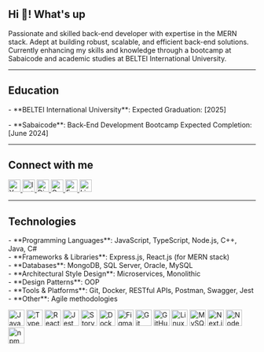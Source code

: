 <h2 align="left">Hi 👋! What's up</h2>

<p align="left">
Passionate and skilled back-end developer with expertise in the MERN stack. Adept at building robust, scalable, and efficient back-end solutions. Currently enhancing my skills and knowledge through a bootcamp at Sabaicode and academic studies at BELTEI International University.
</p>

---

<h2 align="left">Education</h2>

<p align="left">
  - **BELTEI International University**: Expected Graduation: [2025]
</p>
<p align="left">
  - **Sabaicode**: Back-End Development Bootcamp Expected Completion: [June 2024]
</p>

---

<h2 align="left">Connect with me</h2>
<div align="left">
  <a href="https://www.youtube.com/@thornhourn7595/videos">
    <img src="https://img.shields.io/static/v1?message=YouTube&logo=youtube&label=&color=FF0000&logoColor=white&style=for-the-badge" height="25" alt="YouTube" />
  </a>
  <a href="#">
    <img src="https://img.shields.io/static/v1?message=Instagram&logo=instagram&label=&color=E4405F&logoColor=white&style=for-the-badge" height="25" alt="Instagram" />
  </a>
  <a href="#">
    <img src="https://img.shields.io/static/v1?message=Discord&logo=discord&label=&color=7289DA&logoColor=white&style=for-the-badge" height="25" alt="Discord" />
  </a>
  <a href="#">
    <img src="https://img.shields.io/static/v1?message=Gmail&logo=gmail&label=&color=D14836&logoColor=white&style=for-the-badge" height="25" alt="Gmail" />
  </a>
  <a href="#">
    <img src="https://img.shields.io/static/v1?message=Facebook&logo=facebook&label=&color=1877F2&logoColor=white&style=for-the-badge" height="25" alt="Facebook" />
  </a>
  <a href="#">
    <img src="https://img.shields.io/static/v1?message=LinkedIn&logo=linkedin&label=&color=0077B5&logoColor=white&style=for-the-badge" height="25" alt="LinkedIn" />
  </a>
</div>

---

<h2 align="left">Technologies</h2>
<p align="left">
  - **Programming Languages**: JavaScript, TypeScript, Node.js, C++, Java, C# <br />
  - **Frameworks & Libraries**: Express.js, React.js (for MERN stack) <br />
  - **Databases**: MongoDB, SQL Server, Oracle, MySQL <br />
  - **Architectural Style Design**: Microservices, Monolithic <br />
  - **Design Patterns**: OOP <br />
  - **Tools & Platforms**: Git, Docker, RESTful APIs, Postman, Swagger, Jest <br />
  - **Other**: Agile methodologies
</p>

<div align="left">
  <img src="https://cdn.jsdelivr.net/gh/devicons/devicon/icons/javascript/javascript-original.svg" height="33" alt="JavaScript" />
  <img src="https://cdn.jsdelivr.net/gh/devicons/devicon/icons/typescript/typescript-original.svg" height="33" alt="TypeScript" />
  <img src="https://cdn.jsdelivr.net/gh/devicons/devicon/icons/react/react-original.svg" height="33" alt="React" />
  <img src="https://cdn.jsdelivr.net/gh/devicons/devicon/icons/jest/jest-plain.svg" height="33" alt="Jest" />
  <img src="https://cdn.jsdelivr.net/gh/devicons/devicon/icons/storybook/storybook-original.svg" height="33" alt="Storybook" />
  <img src="https://cdn.jsdelivr.net/gh/devicons/devicon/icons/docker/docker-original.svg" height="33" alt="Docker" />
  <img src="https://cdn.jsdelivr.net/gh/devicons/devicon/icons/figma/figma-original.svg" height="33" alt="Figma" />
  <img src="https://cdn.jsdelivr.net/gh/devicons/devicon/icons/git/git-original.svg" height="33" alt="Git" />
  <img src="https://cdn.jsdelivr.net/gh/devicons/devicon/icons/github/github-original.svg" height="33" alt="GitHub" />
  <img src="https://cdn.jsdelivr.net/gh/devicons/devicon/icons/linux/linux-original.svg" height="33" alt="Linux" />
  <img src="https://cdn.jsdelivr.net/gh/devicons/devicon/icons/mysql/mysql-original.svg" height="33" alt="MySQL" />
  <img src="https://cdn.jsdelivr.net/gh/devicons/devicon/icons/nextjs/nextjs-original.svg" height="33" alt="Next.js" />
  <img src="https://cdn.jsdelivr.net/gh/devicons/devicon/icons/nodejs/nodejs-original.svg" height="33" alt="Node.js" />
  <img src="https://cdn.jsdelivr.net/gh/devicons/devicon/icons/npm/npm-original-wordmark.svg" height="33" alt="npm" />
</div>
